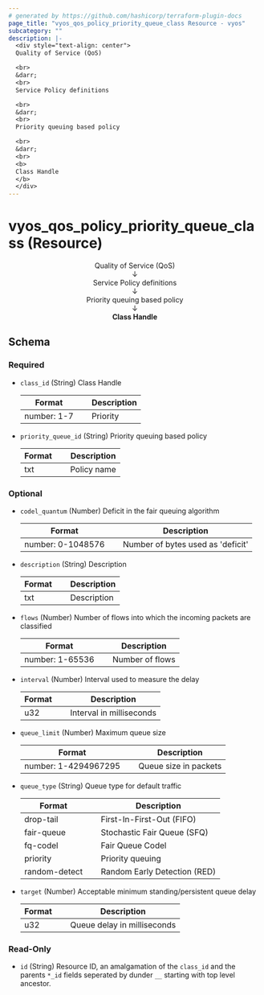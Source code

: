 ```yaml
---
# generated by https://github.com/hashicorp/terraform-plugin-docs
page_title: "vyos_qos_policy_priority_queue_class Resource - vyos"
subcategory: ""
description: |-
  <div style="text-align: center">
  Quality of Service (QoS)

  <br>
  &darr;
  <br>
  Service Policy definitions

  <br>
  &darr;
  <br>
  Priority queuing based policy

  <br>
  &darr;
  <br>
  <b>
  Class Handle
  </b>
  </div>
---
```


# vyos_qos_policy_priority_queue_class (Resource)

<div style="text-align: center">
Quality of Service (QoS)

<br>
&darr;
<br>
Service Policy definitions

<br>
&darr;
<br>
Priority queuing based policy

<br>
&darr;
<br>
<b>
Class Handle
</b>
</div>



<!-- schema generated by tfplugindocs -->
## Schema

### Required

- `class_id` (String) Class Handle

    |  Format &emsp; | Description  |
    |----------|---------------|
    |  number: 1-7  &emsp; |  Priority  |
- `priority_queue_id` (String) Priority queuing based policy

    |  Format &emsp; | Description  |
    |----------|---------------|
    |  txt  &emsp; |  Policy name  |

### Optional

- `codel_quantum` (Number) Deficit in the fair queuing algorithm

    |  Format &emsp; | Description  |
    |----------|---------------|
    |  number: 0-1048576  &emsp; |  Number of bytes used as 'deficit'  |
- `description` (String) Description

    |  Format &emsp; | Description  |
    |----------|---------------|
    |  txt  &emsp; |  Description  |
- `flows` (Number) Number of flows into which the incoming packets are classified

    |  Format &emsp; | Description  |
    |----------|---------------|
    |  number: 1-65536  &emsp; |  Number of flows  |
- `interval` (Number) Interval used to measure the delay

    |  Format &emsp; | Description  |
    |----------|---------------|
    |  u32  &emsp; |  Interval in milliseconds  |
- `queue_limit` (Number) Maximum queue size

    |  Format &emsp; | Description  |
    |----------|---------------|
    |  number: 1-4294967295  &emsp; |  Queue size in packets  |
- `queue_type` (String) Queue type for default traffic

    |  Format &emsp; | Description  |
    |----------|---------------|
    |  drop-tail  &emsp; |  First-In-First-Out (FIFO)  |
    |  fair-queue  &emsp; |  Stochastic Fair Queue (SFQ)  |
    |  fq-codel  &emsp; |  Fair Queue Codel  |
    |  priority  &emsp; |  Priority queuing  |
    |  random-detect  &emsp; |  Random Early Detection (RED)  |
- `target` (Number) Acceptable minimum standing/persistent queue delay

    |  Format &emsp; | Description  |
    |----------|---------------|
    |  u32  &emsp; |  Queue delay in milliseconds  |

### Read-Only

- `id` (String) Resource ID, an amalgamation of the `class_id` and the parents `*_id` fields seperated by dunder `__` starting with top level ancestor.
